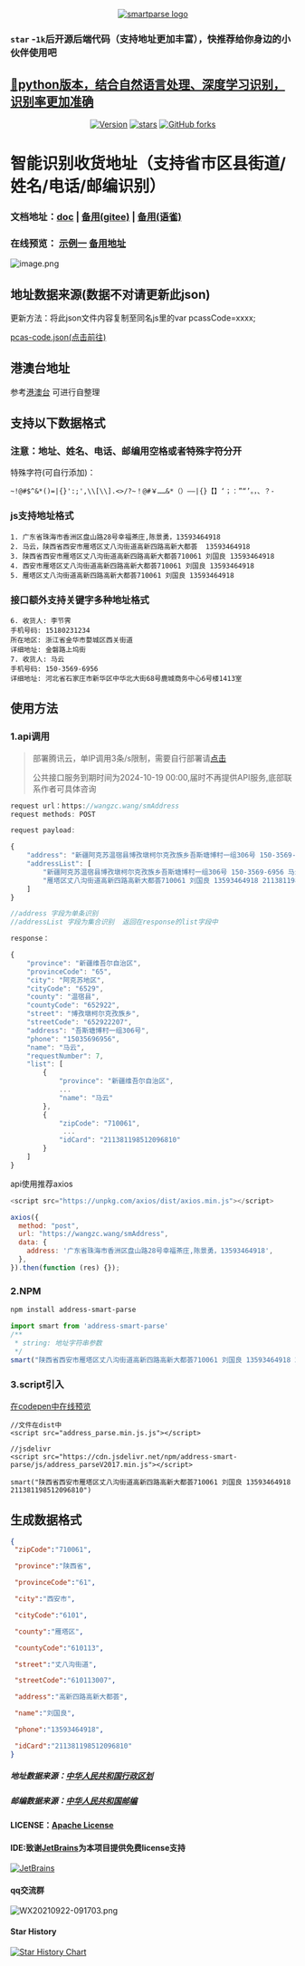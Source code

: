<p align="center"><a href="http://wzhichao.gitee.io/smartparse/#/smartParse/fq" target="_blank" rel="noopener noreferrer"><img  src="http://wzhichao.gitee.io/smart-doc/images/logo.png" alt="smartparse logo"></a></p>

### `star` -`1k`后开源后端代码（支持地址更加丰富），快推荐给你身边的小伙伴使用吧
## [💐python版本，结合自然语言处理、深度学习识别，识别率更加准确](https://github.com/wzc570738205/smartParsePro-py)

<p align="center">
  <a href="https://www.npmjs.com/package/address-smart-parse"><img src="https://img.shields.io/npm/v/address-smart-parse.svg?sanitize=true" alt="Version"></a>
  <a href="https://github.com/wzc570738205/smartParsePro"><img src="https://img.shields.io/github/stars/wzc570738205/smartParsePro?style=social" alt="stars"></a>
  	  <a href="https://github.com/wzc570738205/smartParsePro"><img alt="GitHub forks" src="https://img.shields.io/github/forks/wzc570738205/smartParsePro?label=Fork&style=social"></a>
</p>

# 智能识别收货地址（支持省市区县街道/姓名/电话/邮编识别）
### 文档地址：[doc](http://wzhichao.gitee.io/smart-doc/) | [备用(gitee)](http://wzhichao.gitee.io/smartParse) |  [备用(语雀)](https://www.yuque.com/books/share/72418abc-287d-4a67-ae3c-dad10928c631?#) 

### 在线预览： [示例一](http://47.97.123.182/smartParsePro) [备用地址](http://wzhichao.gitee.io/smartparsepro/)

![image.png](https://s2.ax1x.com/2020/01/02/lYkqdx.png)
## 地址数据来源(数据不对请更新此json)

更新方法：将此json文件内容复制至同名js里的var pcassCode=xxxx;

[pcas-code.json(点击前往)](https://github.com/modood/Administrative-divisions-of-China/blob/master/dist/pcas-code.json)

## 港澳台地址

参考[港澳台](https://github.com/modood/Administrative-divisions-of-China/issues/27) 可进行自整理

## 支持以下数据格式
### 注意：地址、姓名、电话、邮编用空格或者特殊字符分开

特殊字符(可自行添加)：
```
~!@#$^&*()=|{}':;',\\[\\].<>/?~！@#￥……&*（）——|{}【】‘；：”“’。，、？-

```
### js支持地址格式
```
1. 广东省珠海市香洲区盘山路28号幸福茶庄,陈景勇，13593464918
2. 马云，陕西省西安市雁塔区丈八沟街道高新四路高新大都荟  13593464918
3. 陕西省西安市雁塔区丈八沟街道高新四路高新大都荟710061 刘国良 13593464918
4. 西安市雁塔区丈八沟街道高新四路高新大都荟710061 刘国良 13593464918
5. 雁塔区丈八沟街道高新四路高新大都荟710061 刘国良 13593464918
```
### 接口额外支持关键字多种地址格式
```
6. 收货人: 李节霁
手机号码: 15180231234
所在地区: 浙江省金华市婺城区西关街道
详细地址: 金磐路上坞街
7. 收货人: 马云
手机号码: 150-3569-6956
详细地址: 河北省石家庄市新华区中华北大街68号鹿城商务中心6号楼1413室
```
## 使用方法

### 1.api调用
>部署腾讯云，单IP调用3条/s限制，需要自行部署请[点击](http://wzhichao.gitee.io/smartparse/#/smartParse/fq)
>
>公共接口服务到期时间为2024-10-19 00:00,届时不再提供API服务,底部联系作者可具体咨询


```js
request url：https://wangzc.wang/smAddress
request methods: POST

request payload: 

{
    "address": "新疆阿克苏温宿县博孜墩柯尔克孜族乡吾斯塘博村一组306号 150-3569-6956 马云",
    "addressList": [
        "新疆阿克苏温宿县博孜墩柯尔克孜族乡吾斯塘博村一组306号 150-3569-6956 马云",
        "雁塔区丈八沟街道高新四路高新大都荟710061 刘国良 13593464918 211381198512096810"
    ]
}

//address 字段为单条识别
//addressList 字段为集合识别  返回在response的list字段中

response： 

{
    "province": "新疆维吾尔自治区",
    "provinceCode": "65",
    "city": "阿克苏地区",
    "cityCode": "6529",
    "county": "温宿县",
    "countyCode": "652922",
    "street": "博孜墩柯尔克孜族乡",
    "streetCode": "652922207",
    "address": "吾斯塘博村一组306号",
    "phone": "15035696956",
    "name": "马云",
    "requestNumber": 7,
    "list": [
        {
            "province": "新疆维吾尔自治区",
            ...
            "name": "马云"
        },
        {
            "zipCode": "710061",
             ...
            "idCard": "211381198512096810"
        }
    ]
}

```
api使用推荐axios
```js
<script src="https://unpkg.com/axios/dist/axios.min.js"></script>

axios({
  method: "post",
  url: "https://wangzc.wang/smAddress",
  data: {
    address: '广东省珠海市香洲区盘山路28号幸福茶庄,陈景勇，13593464918',
  },
}).then(function (res) {});
```
### 2.NPM

```sh
npm install address-smart-parse
```

```js
import smart from 'address-smart-parse'
/**
 * string: 地址字符串参数
 */
smart("陕西省西安市雁塔区丈八沟街道高新四路高新大都荟710061 刘国良 13593464918 211381198512096810")
```
### 3.script引入
[在codepen中在线预览](https://codepen.io/wzc570738205/pen/RwrjLbq)
```
//文件在dist中
<script src="address_parse.min.js.js"></script>

//jsdelivr
<script src="https://cdn.jsdelivr.net/npm/address-smart-parse/js/address_parseV2017.min.js"></script>

smart("陕西省西安市雁塔区丈八沟街道高新四路高新大都荟710061 刘国良 13593464918 211381198512096810")
```

## 生成数据格式
```json
{
 "zipCode":"710061",

 "province":"陕西省",

 "provinceCode":"61",

 "city":"西安市",

 "cityCode":"6101",

 "county":"雁塔区",

 "countyCode":"610113",

 "street":"丈八沟街道",

 "streetCode":"610113007",

 "address":"高新四路高新大都荟",

 "name":"刘国良",

 "phone":"13593464918",

 "idCard":"211381198512096810"
}
```


##### 地址数据来源：[中华人民共和国行政区划](https://github.com/modood/Administrative-divisions-of-China)
##### 邮编数据来源：[中华人民共和国邮编](https://github.com/xieranmaya/china-city-area-zip-data/blob/master/china-city-area-zip.json)
#### LICENSE：[Apache License](https://github.com/wzc570738205/smartParsePro/blob/master/LICENSE)
#### IDE:致谢[JetBrains](https://www.jetbrains.com/?from=smartParsePro)为本项目提供免费license支持
[![JetBrains](http://cdn.wangzc.wang/LOGO-1.png)](https://www.jetbrains.com/?from=smartParsePro)


#### qq交流群

![WX20210922-091703.png](https://cdn.wangzc.wang/uPic/WX20210922-09170315%20.png)

#### Star History

[![Star History Chart](https://api.star-history.com/svg?repos=wzc570738205/smartParsePro&type=Date)](https://star-history.com/#wzc570738205/smartParsePro&Date)


